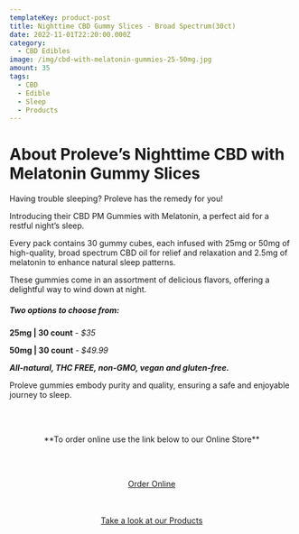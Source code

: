 ```yaml
---
templateKey: product-post
title: Nighttime CBD Gummy Slices - Broad Spectrum(30ct)
date: 2022-11-01T22:20:00.000Z
category:
  - CBD Edibles
image: /img/cbd-with-melatonin-gummies-25-50mg.jpg
amount: 35
tags:
  - CBD
  - Edible
  - Sleep
  - Products
---
```

# **About Proleve’s Nighttime CBD with Melatonin Gummy Slices**

Having trouble sleeping? Proleve has the remedy for you!

Introducing their CBD PM Gummies with Melatonin, a perfect aid for a restful night’s sleep.

Every pack contains 30 gummy cubes, each infused with 25mg or 50mg of high-quality, broad spectrum CBD oil for relief and relaxation and 2.5mg of melatonin to enhance natural sleep patterns.

These gummies come in an assortment of delicious flavors, offering a delightful way to wind down at night.

##### **Two options to choose from:**

**25mg | 30 count** - *$35*

**50mg | 30 count** - *$49.99*

***All-natural, THC FREE, non-GMO, vegan and gluten-free.***

Proleve gummies embody purity and quality, ensuring a safe and enjoyable journey to sleep.

<br><br>

<Center>

\*\*To order online use the link below to our Online Store\*\*

<br><br>

<Center><a class="link-view-more-products" target="_blank" href="https://capitalcbd.shop/product/cbd-face-cream-american-shaman/">Order Online</a></

<br><br><br>

<Center><a class="link-view-more-products" target="_blank" href="https://capitalamericanshaman.com/products">Take a look at our Products</a></Center>

<br><br>